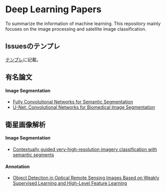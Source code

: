 # Deep Learning Papers
To summarize the information of machine learning. This repository mainly focuses on the image processing and satellite image classification.

## Issuesのテンプレ

[テンプレ](./issues/4)に記載。

## 有名論文

#### Image Segmentation

* [Fully Convolutional Networks for Semantic Segmentation](./issues/3)
* [U-Net: Convolutional Networks for Biomedical Image Segmentation](./issues/2)

## 衛星画像解析

#### Image Segmentation

* [Contextually guided very-high-resolution imagery classification with semantic segments](./issues/5)

#### Annotation

* [Object Detection in Optical Remote Sensing Images Based on Weakly Supervised Learning and High-Level Feature Learning](./issues/6)


